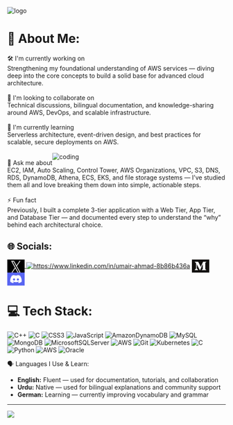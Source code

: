 ![logo](https://media.licdn.com/dms/image/v2/C5616AQG376JraamXZQ/profile-displaybackgroundimage-shrink_200_800/profile-displaybackgroundimage-shrink_200_800/0/1625149958627?e=2147483647&v=beta&t=pooJGjQzYl1QMwNsevOWHoptI_kzYAe4Q4LGAAKvid0)
# 🚀 About Me:
🛠 I'm currently working on<br>Strengthening my foundational understanding of AWS services — diving deep into the core concepts to build a solid base for advanced cloud architecture.<br><br>🤝 I'm looking to collaborate on<br>Technical discussions, bilingual documentation, and knowledge-sharing around AWS, DevOps, and scalable infrastructure.<br><br>🌱 I'm currently learning<br>Serverless architecture, event-driven design, and best practices for scalable, secure deployments on AWS.<br><br>
<img align="right" alt="coding" width="400" src="https://camo.githubusercontent.com/90022a125b3f48a86347377fd23a07de09f4af96ca6d032ab3dd00acbfebe0a9/68747470733a2f2f70726f6772616d696e672d676966732e76657263656c2e6170702f" />

💬 Ask me about<br>EC2, IAM, Auto Scaling, Control Tower, AWS Organizations, VPC, S3, DNS, RDS, DynamoDB, Athena, ECS, EKS, and file storage systems — I’ve studied them all and love breaking them down into simple, actionable steps.<br><br>⚡ Fun fact<br>Previously, I built a complete 3-tier application with a Web Tier, App Tier, and Database Tier — and documented every step to understand the “why” behind each architectural choice.<br>


## 🌐 Socials:
<p align="left">
<a href="https://x.com/umairrrahmaddd" target="_blank">
  <img align="center" src="https://raw.githubusercontent.com/umairrahmadd/umairrahmadd/main/X.jpg" alt="X" height="30" width="40" />
</a>
<a href="https://linkedin.com/in/https://www.linkedin.com/in/umair-ahmad-8b86b436a" target="blank"><img align="center" src="https://raw.githubusercontent.com/rahuldkjain/github-profile-readme-generator/master/src/images/icons/Social/linked-in-alt.svg" alt="https://www.linkedin.com/in/umair-ahmad-8b86b436a" height="30" width="40" /></a>
<a href="https://medium.com/@umairiqrar20" target="_blank">
  <img align="center" src="https://raw.githubusercontent.com/umairrahmadd/umairrahmadd/main/medium.png" alt="Medium" height="30" width="40" />
</a>
 <a href="https://discordapp.com/users/1328400471395794965" target="_blank">
  <img align="center" src="https://raw.githubusercontent.com/umairrahmadd/umairrahmadd/main/Discord.png" alt="Discord" height="30" width="40" />
</a>
</p>



# 💻 Tech Stack:
![C++](https://img.shields.io/badge/c++-%2300599C.svg?style=flat-square&logo=c%2B%2B&logoColor=white) ![C](https://img.shields.io/badge/c-%2300599C.svg?style=flat-square&logo=c&logoColor=white) ![CSS3](https://img.shields.io/badge/css3-%231572B6.svg?style=flat-square&logo=css3&logoColor=white) ![JavaScript](https://img.shields.io/badge/javascript-%23323330.svg?style=flat-square&logo=javascript&logoColor=%23F7DF1E) ![AmazonDynamoDB](https://img.shields.io/badge/Amazon%20DynamoDB-4053D6?style=flat-square&logo=Amazon%20DynamoDB&logoColor=white) ![MySQL](https://img.shields.io/badge/mysql-4479A1.svg?style=flat-square&logo=mysql&logoColor=white) ![MongoDB](https://img.shields.io/badge/MongoDB-%234ea94b.svg?style=flat-square&logo=mongodb&logoColor=white) ![MicrosoftSQLServer](https://img.shields.io/badge/Microsoft%20SQL%20Server-CC2927?style=flat-square&logo=microsoft%20sql%20server&logoColor=white) ![AWS](https://img.shields.io/badge/AWS-%23FF9900.svg?style=flat-square&logo=amazon-aws&logoColor=white) ![Git](https://img.shields.io/badge/git-%23F05033.svg?style=flat-square&logo=git&logoColor=white) ![Kubernetes](https://img.shields.io/badge/kubernetes-%23326ce5.svg?style=flat-square&logo=kubernetes&logoColor=white) ![C](https://img.shields.io/badge/c-%2300599C.svg?style=flat-square&logo=c&logoColor=white) ![Python](https://img.shields.io/badge/python-3670A0?style=flat-square&logo=python&logoColor=ffdd54) ![AWS](https://img.shields.io/badge/AWS-%23FF9900.svg?style=flat-square&logo=amazon-aws&logoColor=white) ![Oracle](https://img.shields.io/badge/Oracle-F80000?style=flat-square&logo=oracle&logoColor=white)

 🗣️ Languages I Use & Learn:

<ul>
  <li><strong> English:</strong> Fluent — used for documentation, tutorials, and collaboration</li>
  <li><strong> Urdu:</strong> Native — used for bilingual explanations and community support</li>
  <li><strong> German:</strong> Learning — currently improving vocabulary and grammar</li>
</ul>


---
[![](https://visitcount.itsvg.in/api?id=umairrahmadd&icon=7&color=4)](https://visitcount.itsvg.in)


